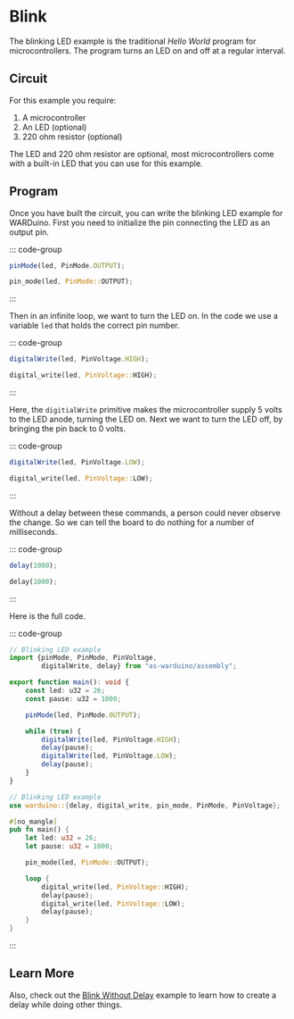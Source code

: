 <script setup>
import illustration from '../../.vitepress/components/illustration.vue'
</script>

# Blink

The blinking LED example is the traditional _Hello World_ program for microcontrollers.
The program turns an LED on and off at a regular interval.

## Circuit

For this example you require:

1. A microcontroller
2. An LED (optional)
3. 220 ohm resistor (optional)

The LED and 220 ohm resistor are optional, most microcontrollers come with a built-in LED that you can use for this example.

<illustration src="/images/led-circuit.svg" darkmode="/images/led-circuit-dark.svg" classes="circuit"/>

## Program

Once you have built the circuit, you can write the blinking LED example for WARDuino.
First you need to initialize the pin connecting the LED as an output pin.

::: code-group
```ts [AS]
pinMode(led, PinMode.OUTPUT);
```
```rust [Rust]
pin_mode(led, PinMode::OUTPUT);
```
:::

Then in an infinite loop, we want to turn the LED on.
In the code we use a variable `led` that holds the correct pin number.

::: code-group
```ts [AS]
digitalWrite(led, PinVoltage.HIGH);
```
```rust [Rust]
digital_write(led, PinVoltage::HIGH);
```
:::

Here, the `digitialWrite` primitive makes the microcontroller supply 5 volts to the LED anode, turning the LED on.
Next we want to turn the LED off, by bringing the pin back to 0 volts.

::: code-group
```ts [AS]
digitalWrite(led, PinVoltage.LOW);
```
```rust [Rust]
digital_write(led, PinVoltage::LOW);
```
:::

Without a delay between these commands, a person could never observe the change.
So we can tell the board to do nothing for a number of milliseconds.

::: code-group
```ts [AS]
delay(1000);
```
```rust [Rust]
delay(1000);
```
:::

Here is the full code.

::: code-group
```ts [AS]
// Blinking LED example
import {pinMode, PinMode, PinVoltage,
        digitalWrite, delay} from "as-warduino/assembly";

export function main(): void {
    const led: u32 = 26;
    const pause: u32 = 1000;

    pinMode(led, PinMode.OUTPUT);

    while (true) {
        digitalWrite(led, PinVoltage.HIGH);
        delay(pause);
        digitalWrite(led, PinVoltage.LOW);
        delay(pause);
    }
}
```

```rust [Rust]
// Blinking LED example
use warduino::{delay, digital_write, pin_mode, PinMode, PinVoltage};

#[no_mangle]
pub fn main() {
    let led: u32 = 26;
    let pause: u32 = 1000;

    pin_mode(led, PinMode::OUTPUT);

    loop {
        digital_write(led, PinVoltage::HIGH);
        delay(pause);
        digital_write(led, PinVoltage::LOW);
        delay(pause);
    }
}
```
:::

## Learn More

Also, check out the [Blink Without Delay](./blink-without-delay.md) example to learn how to create a delay while doing other things.

